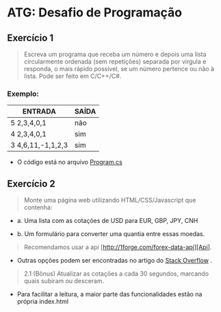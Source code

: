 # ATG: Desafio de Programação


## Exercício 1


> Escreva um programa que receba um número e depois uma lista circularmente ordenada (sem repetições) separada por virgula e responda, o mais rápido possível, se um número pertence ou não à lista. Pode ser feito em C/C++/C#.


### Exemplo:

| ENTRADA | SAÍDA |
| ------ | ------ |
| 5 2,3,4,0,1 | não |
| 4 2,3,4,0,1 | sim |
| 3 4,6,11,-1,1,2,3 | sim |

  - O código está no arquivo [Program.cs][Ex1]


## Exercício 2


> Monte uma página web utilizando HTML/CSS/Javascript que contenha:

 - a. Uma lista com as cotações de USD para EUR, GBP, JPY, CNH 

 - b. Um formulário para converter uma quantia entre essas moedas.

> Recomendamos usar a api [http://1forge.com/forex-data-api][Api].

 - Outras opções podem ser encontradas no artigo do [Stack Overflow][Info] .

 

> 2.1 (Bônus) Atualizar as cotações a cada 30 segundos, marcando quais subiram ou desceram.


 - Para facilitar a leitura, a maior parte das funcionalidades estão na própria index.html


[Ex1]: <https://github.com/pedrohmorais/ATG-Desafio-de-Programacao/blob/master/exercicio-1/exercicio-1/Program.cs>
[Api]: <http://1forge.com/forex-data-api>
[Info]: <https://stackoverflow.com/questions/10040954/alternative-to-google-finance-api>